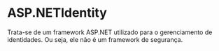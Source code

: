 # ASP.NETIdentity
Trata-se de um framework ASP.NET utilizado para o gerenciamento de identidades. Ou seja, ele não é um framework de segurança.
